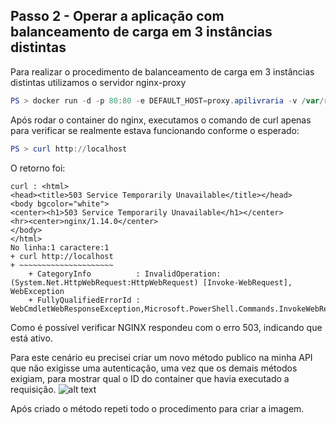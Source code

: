## Passo 2 - Operar a aplicação com balanceamento de carga em 3 instâncias distintas

Para realizar o procedimento de balanceamento de carga em 3 instâncias distintas utilizamos o servidor nginx-proxy

```powershell
PS > docker run -d -p 80:80 -e DEFAULT_HOST=proxy.apilivraria -v /var/run/docker.sock:/tmp/docker.sock:ro --name nginx jwilder/nginx-proxy
```

Após rodar o container do nginx, executamos o comando de curl apenas para verificar se realmente estava funcionando conforme o esperado:
```powershell
PS > curl http://localhost
```

O retorno foi:
```text
curl : <html>
<head><title>503 Service Temporarily Unavailable</title></head>
<body bgcolor="white">
<center><h1>503 Service Temporarily Unavailable</h1></center>
<hr><center>nginx/1.14.0</center>
</body>
</html>
No linha:1 caractere:1
+ curl http://localhost
+ ~~~~~~~~~~~~~~~~~~~~~
    + CategoryInfo          : InvalidOperation: (System.Net.HttpWebRequest:HttpWebRequest) [Invoke-WebRequest], WebException
    + FullyQualifiedErrorId : WebCmdletWebResponseException,Microsoft.PowerShell.Commands.InvokeWebRequestCommand
```

Como é possível verificar NGINX respondeu com o erro 503, indicando que está ativo.

Para este cenário eu precisei criar um novo método publico na minha API que não exigisse uma autenticação, uma vez que os demais métodos exigiam, para mostrar qual o ID do container que havia executado a requisição.
![alt text](https://i.snag.gy/gMJ9OR.jpg)

Após criado o método repeti todo o procedimento para criar a imagem.
